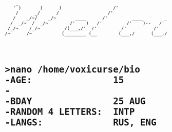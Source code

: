 <pre> 
    _
   ' )       )      )                   /'
    /      _/      /                  /'
   /    _/~/    _/~       ____      /'         ____        ____        ,__________      ____
  /  _/~  /  _/~        /'    )   /'         /'    )--   /'    )--    /'    )     )   /'    )
 /_/~    /_/~         /(___,/'  /'         /'          /'    /'     /'    /'    /'  /(___,/'
/~      /~           (________ (__        (___,/      (___,/'     /'    /'    /(__ (________

<h1> 
>nano /home/voxicurse/bio
-AGE:               15
-
-BDAY               25 AUG
-RANDOM 4 LETTERS:  INTP
-LANGS:             RUS, ENG

</h1>
</pre>
